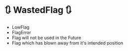# 🔃 WastedFlag 🔃

- LowFlag
- FlagError
- Flag will not be used in the Future
- Flag which has blown away from it's intended position

<!-- @include: /../Placeholder_RouteProfile.md -->